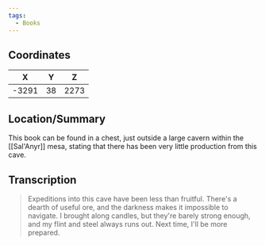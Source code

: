 ```yaml
---
tags:
  - Books
---
```


## Coordinates
| **X** | **Y** | **Z** |
| :---: | :---: | :---: |
| -3291 |  38   | 2273  |

## Location/Summary
This book can be found in a chest, just outside a large cavern within the [[Sal'Anyr]] mesa, stating that there has been very little production from this cave.

## Transcription
> Expeditions into this cave have been less than fruitful. There's a dearth of useful ore, and the darkness makes it impossible to navigate. I brought along candles, but they're barely strong enough, and my flint and steel always runs out. Next time, I'll be more prepared.

